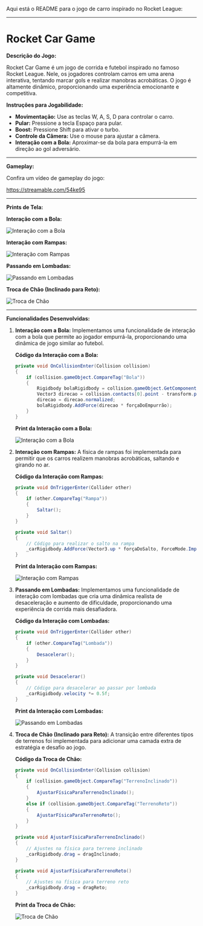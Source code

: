 Aqui está o README para o jogo de carro inspirado no Rocket League:

---

# Rocket Car Game

**Descrição do Jogo:**

Rocket Car Game é um jogo de corrida e futebol inspirado no famoso Rocket League. Nele, os jogadores controlam carros em uma arena interativa, tentando marcar gols e realizar manobras acrobáticas. O jogo é altamente dinâmico, proporcionando uma experiência emocionante e competitiva.

**Instruções para Jogabilidade:**

- **Movimentação:** Use as teclas W, A, S, D para controlar o carro.
- **Pular:** Pressione a tecla Espaço para pular.
- **Boost:** Pressione Shift para ativar o turbo.
- **Controle da Câmera:** Use o mouse para ajustar a câmera.
- **Interação com a Bola:** Aproximar-se da bola para empurrá-la em direção ao gol adversário.

---

**Gameplay:**

Confira um vídeo de gameplay do jogo:

https://streamable.com/54ke95

---

**Prints de Tela:**

**Interação com a Bola:**

![Interação com a Bola](prints/interacao(batendo%20em%20bola).png)

**Interação com Rampas:**

![Interação com Rampas](prints/interacao(fisica%20de%20rampar).png)

**Passando em Lombadas:**

![Passando em Lombadas](prints/interacao(passando%20em%20lombada).png)

**Troca de Chão (Inclinado para Reto):**

![Troca de Chão](prints/interacao(troca%20de%20chão%2C%20inclinado%20para%20reto).png)

---

**Funcionalidades Desenvolvidas:**

1. **Interação com a Bola:**
   Implementamos uma funcionalidade de interação com a bola que permite ao jogador empurrá-la, proporcionando uma dinâmica de jogo similar ao futebol.

   **Código da Interação com a Bola:**
   ```csharp
   private void OnCollisionEnter(Collision collision)
   {
       if (collision.gameObject.CompareTag("Bola"))
       {
           Rigidbody bolaRigidbody = collision.gameObject.GetComponent<Rigidbody>();
           Vector3 direcao = collision.contacts[0].point - transform.position;
           direcao = direcao.normalized;
           bolaRigidbody.AddForce(direcao * forçaDoEmpurrão);
       }
   }
   ```

   **Print da Interação com a Bola:**

   ![Interação com a Bola](prints/interacao(batendo%20em%20bola).png)

2. **Interação com Rampas:**
   A física de rampas foi implementada para permitir que os carros realizem manobras acrobáticas, saltando e girando no ar.

   **Código da Interação com Rampas:**
   ```csharp
   private void OnTriggerEnter(Collider other)
   {
       if (other.CompareTag("Rampa"))
       {
           Saltar();
       }
   }

   private void Saltar()
   {
       // Código para realizar o salto na rampa
       _carRigidbody.AddForce(Vector3.up * forçaDoSalto, ForceMode.Impulse);
   }
   ```

   **Print da Interação com Rampas:**

   ![Interação com Rampas](prints/interacao(fisica%20de%20rampar).png)

3. **Passando em Lombadas:**
   Implementamos uma funcionalidade de interação com lombadas que cria uma dinâmica realista de desaceleração e aumento de dificuldade, proporcionando uma experiência de corrida mais desafiadora.

   **Código da Interação com Lombadas:**
   ```csharp
   private void OnTriggerEnter(Collider other)
   {
       if (other.CompareTag("Lombada"))
       {
           Desacelerar();
       }
   }

   private void Desacelerar()
   {
       // Código para desacelerar ao passar por lombada
       _carRigidbody.velocity *= 0.5f;
   }
   ```

   **Print da Interação com Lombadas:**

   ![Passando em Lombadas](prints/interacao(passando%20em%20lombada).png)

4. **Troca de Chão (Inclinado para Reto):**
   A transição entre diferentes tipos de terrenos foi implementada para adicionar uma camada extra de estratégia e desafio ao jogo.

   **Código da Troca de Chão:**
   ```csharp
   private void OnCollisionEnter(Collision collision)
   {
       if (collision.gameObject.CompareTag("TerrenoInclinado"))
       {
           AjustarFísicaParaTerrenoInclinado();
       }
       else if (collision.gameObject.CompareTag("TerrenoReto"))
       {
           AjustarFísicaParaTerrenoReto();
       }
   }

   private void AjustarFísicaParaTerrenoInclinado()
   {
       // Ajustes na física para terreno inclinado
       _carRigidbody.drag = dragInclinado;
   }

   private void AjustarFísicaParaTerrenoReto()
   {
       // Ajustes na física para terreno reto
       _carRigidbody.drag = dragReto;
   }
   ```

   **Print da Troca de Chão:**

   ![Troca de Chão](prints/interacao(troca%20de%20chão%2C%20inclinado%20para%20reto).png)
